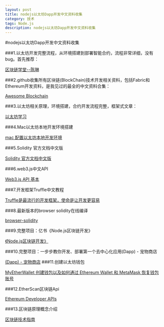 ```yaml
---
layout: post
title: nodejs以太坊Dapp开发中文资料收集
category: 技术
tags: Node.js
description: nodejs以太坊Dapp开发中文资料收集
--- 
```


#nodejs以太坊Dapp开发中文资料收集



###1.以太坊开发完整流程，从环境搭建到部署智能合约，流程非常详细，没有bug。首先推荐： 

   [区块链学堂--陈琳](http://www.8btc.com/author/17094)

###2.github收集所有区块链(BlockChain)技术开发相关资料，包括Fabric和Ethereum开发资料，是我见过的最全的中文资料合集：

[Awesome Blockchain](https://github.com/chaozh/awesome-blockchain-cn#intro-介绍)

###3.以太坊相关原理，环境搭建，合约开发流程完整，框架式文章：

[以太坊学习](https://github.com/chaozh/awesome-blockchain-cn#intro-介绍)

###4.Mac以太坊本地开发环境搭建

[mac 配置以太坊本地开发环境](https://github.com/chaozh/awesome-blockchain-cn#intro-介绍)

###5.Solidity 官方文档中文版

[Solidity 官方文档中文版](https://github.com/chaozh/awesome-blockchain-cn#intro-介绍)

###6.web3.js中文API

[Web3.js API 基本](http://web3.tryblockchain.org/)

###7.开发框架Truffle中文教程

[Truffle是最流行的开发框架，使命是让开发更容易](http://truffle.tryblockchain.org/Truffle-introduce-介绍.html)

###8.最新版本的browser solidity在线编译

[browser-solidity](http://remix.ethereum.org/#optimize=false&version=soljson-v0.4.21+commit.dfe3193c.js)

###9.完整项目：亿书《Node.js区块链开发》

[《Node.js区块链开发》](http://bitcoin-on-nodejs.ebookchain.org/)

###10.完整项目：一步步教你开发、部署第一个去中心化应用(Dapp) - 宠物商店

[(Dapp) - 宠物商店](https://learnblockchain.cn/2018/01/12/first-dapp/)
###11.创建以太坊钱包

[MyEtherWallet 创建钱包以及如何通过 Ethereum Wallet 和 MetaMask 恢复钱包账号](http://liyuechun.org/2017/09/28/solidity-contract-0001/)

###12.EtherScan区块链Api

[Ethereum Developer APIs](https://etherscan.io/apis)

###13.区块链原理概念介绍

[区块链技术指南](https://yeasy.gitbooks.io/blockchain_guide/)
